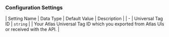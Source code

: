 

### Configuration Settings

| Setting Name |  Data Type    | Default Value  | Description |
| -
| Universal Tag ID | `string` | <unset> | Your Atlas Universal Tag ID which you exported from Atlas UIs or received with the API. |
